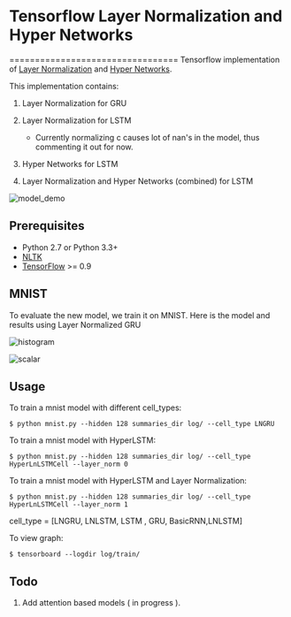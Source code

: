 # Tensorflow Layer Normalization and Hyper Networks
=================================
Tensorflow implementation of [Layer Normalization](https://arxiv.org/abs/1607.06450) and [Hyper Networks](https://arxiv.org/pdf/1609.09106v1.pdf).

This implementation contains:

1. Layer Normalization for GRU
    
2. Layer Normalization for LSTM
	- Currently normalizing c causes lot of nan's in the model, thus commenting it out for now.

3. Hyper Networks for LSTM

4. Layer Normalization and Hyper Networks (combined) for LSTM

![model_demo](./assets/model_gru1.png)




Prerequisites
-------------

- Python 2.7 or Python 3.3+
- [NLTK](http://www.nltk.org/)
- [TensorFlow](https://www.tensorflow.org/) >= 0.9

MNIST
-----
To evaluate the new model, we train it on MNIST. Here is the model and results using Layer Normalized GRU

![histogram](./assets/model_gru3.png)


![scalar](./assets/model_gru4.png)


Usage
-----

To train a mnist model with different cell_types:

    $ python mnist.py --hidden 128 summaries_dir log/ --cell_type LNGRU

To train a mnist model with HyperLSTM:

    $ python mnist.py --hidden 128 summaries_dir log/ --cell_type HyperLnLSTMCell --layer_norm 0

To train a mnist model with HyperLSTM and Layer Normalization:

    $ python mnist.py --hidden 128 summaries_dir log/ --cell_type HyperLnLSTMCell --layer_norm 1


    
 cell_type = [LNGRU, LNLSTM, LSTM , GRU, BasicRNN,LNLSTM]
    

To view graph:

    $ tensorboard --logdir log/train/

Todo
-----
1. Add attention based models ( in progress ). 
